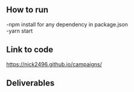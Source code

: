 ## How to run
-npm install for any dependency in package.json \
-yarn start

## Link to code
https://nick2496.github.io/campaigns/

## Deliverables
